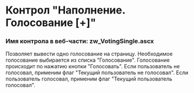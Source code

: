 ﻿---
description: 2.4.9.2
---
# Контрол "Наполнение. Голосование [+]"
### Имя контрола в веб-части: zw_VotingSingle.ascx
Позволяет вывести одно голосование на страницу. Необходимое голосование выбирается из списка "Голосование".
Голосование происходит по нажатию кнопки "Голосовать". 
Если пользователь не голосовал, применим флаг "Текущий пользователь не голосовал".
Если пользователь голосовал, применим флаг "Текущий пользователь голосовал".
